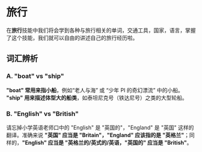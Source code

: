 # 旅行

在**旅行**技能中我们将会学到各种与旅行相关的单词，交通工具，国家，语言，掌握了这个技能，我们就可以自由的讲述自己的旅行经历啦。

## 词汇辨析

### A. "boat" vs "ship"

**"boat" 常用来指小船**，例如“老人与海” 或 “少年 PI 的奇幻漂流” 中的小船。 
**"ship" 用来描述体型大的船类**，如泰坦尼克号（铁达尼号）之类的大型轮船。

### B. "English" vs "British"

请忘掉小学英语老师口中的 "English" 是 "英国的"，"England" 是 "英国" 这样的翻译。准确来说 **"英国" 应当是 "Britain"，"England" 应该指的是 "英格兰"**；同样的，**"English" 应当是 "英格兰的/英式的/英语，"英国的" 应当是 "British"**。

